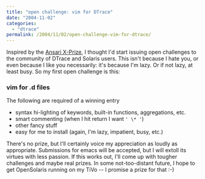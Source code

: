 ```yaml
---
title: "open challenge: vim for DTrace"
date: "2004-11-02"
categories:
  - "dtrace"
permalink: /2004/11/02/open-challenge-vim-for-dtrace/
---
```


Inspired by the [Ansari X-Prize](http://www.xprize.org/), I thought I'd start issuing open challenges to the community of DTrace and Solaris users. This isn't because I hate you, or even because I like you necessarily: it's because I'm lazy. Or if not lazy, at least busy. So my first open challenge is this:

### vim for .d files

The following are required of a winning entry

- syntax hi-lighting of keywords, built-in functions, aggregations, etc.
- smart commenting (when I hit return I want `' \* '`)
- other fancy stuff
- easy for me to install (again, I'm lazy, impatient, busy, etc.)

There's no prize, but I'll certainly voice my appreciation as loudly as appropriate. Submissions for emacs will be accepted, but I will extoll its virtues with less passion. If this works out, I'll come up with tougher challenges and maybe real prizes. In some not-too-distant future, I hope to get OpenSolaris running on my TiVo -- I promise a prize for that :-)
